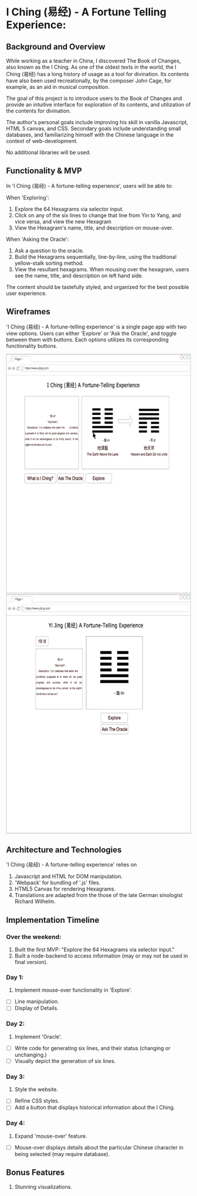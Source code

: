 # I Ching (易经) - A Fortune Telling Experience:

## Background and Overview

While working as a teacher in China, I discovered The Book of Changes, also known as the I Ching. As one of the oldest texts in the world, the I Ching (易经) has a long history of usage as a tool for divination. Its contents have also been used recreationally, by the composer John Cage, for example, as an aid in musical composition.  

The goal of this project is to introduce users to the Book of Changes and provide an intuitive interface for exploration of its contents, and utilization of the contents for divination.  

The author's personal goals include improving his skill in vanilla Javascript, HTML 5 canvas, and CSS. Secondary goals include understanding small databases, and familiarizing himself with the Chinese language in the context of web-development.   

No additional libraries will be used.

## Functionality & MVP

In 'I Ching (易经) - A fortune-telling experience', users will be able to:

When 'Exploring':
1. Explore the 64 Hexagrams via selector input.
2. Click on any of the six lines to change that line from Yin to Yang, and vice versa, and view the new Hexagram
3. View the Hexagram's name, title, and description on mouse-over.

When 'Asking the Oracle':
1. Ask a question to the oracle.
2. Build the Hexagrams sequentially, line-by-line, using the traditional yellow-stalk sorting method.
3. View the resultant hexagrams. When mousing over the hexagram, users see the name, title, and description on left hand side.

The content should be tastefully styled, and organized for the best possible user experience.

## Wireframes

'I Ching (易经) - A fortune-telling experience' is a single page app with two view options. Users can either 'Explore' or 'Ask the Oracle', and toggle between them with buttons. Each options utilizes its corresponding functionality buttons.

<img height="650px" width="700px" src="https://github.com/Adrianjewell91/yijing/blob/master/wireframes/W2-Oracle.jpg"/>

<img height="650px" width="700px" src="https://github.com/Adrianjewell91/yijing/blob/master/wireframes/WF1_Explore.jpg"/>


## Architecture and Technologies

'I Ching (易经) - A fortune-telling experience' relies on
  1. Javascript and HTML for DOM manipulation.
  2. 'Webpack' for bundling of '.js' files.
  3. HTML5 Canvas for rendering Hexagrams.  
  4. Translations are adapted from the those of the late German sinologist Richard Wilhelm.   

## Implementation Timeline

### Over the weekend:
1. Built the first MVP: "Explore the 64 Hexagrams via selector input."
2. Built a node-backend to access information (may or may not be used in final version).

### Day 1:
1. Implement mouse-over functionality in 'Explore'.
  - [ ] Line manipulation.
  - [ ] Display of Details.

### Day 2:
1. Implement 'Oracle'.
  - [ ] Write code for generating six lines, and their status (changing or unchanging.)  
  - [ ] Visually depict the generation of six lines.

### Day 3:
1. Style the website.
  - [ ] Refine CSS styles.
  - [ ] Add a button that displays historical information about the I Ching.

### Day 4:
1. Expand 'mouse-over' feature.
  - [ ] Mouse-over displays details about the particular Chinese character in being selected (may require database).

## Bonus Features
1. Stunning visualizations.
